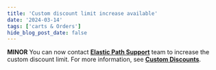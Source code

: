 ```yaml
---
title: 'Custom discount limit increase available'
date: '2024-03-14'
tags: ['carts & Orders']
hide_blog_post_date: false
---
```

**MINOR** You can now contact **[Elastic Path Support](https://support.elasticpath.com/hc/en-us)** team to increase the custom discount limit. For more information, see **[Custom Discounts](https://elasticpath.dev/docs/commerce-cloud/carts/custom-discounts/overview)**.

